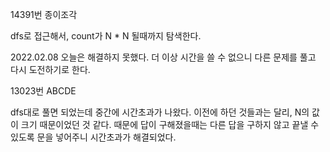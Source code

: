 14391번 종이조각

dfs로 접근해서, count가 N \* N 될때까지 탐색한다.

2022.02.08 오늘은 해결하지 못했다. 더 이상 시간을 쓸 수 없으니 다른 문제를 풀고 다시 도전하기로 한다.

13023번 ABCDE

dfs대로 풀면 되었는데 중간에 시간초과가 나왔다. 이전에 하던 것들과는 달리, N의 값이 크기 때문이었던 것 같다. 때문에 답이 구해졌을때는 다른 답을 구하지 않고 끝낼 수 있도록 문을 넣어주니 시간초과가 해결되었다.
